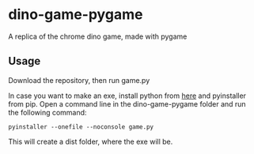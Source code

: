 # dino-game-pygame
 A replica of the chrome dino game, made with pygame

## Usage
 Download the repository, then run game.py

 In case you want to make an exe, install python from [here](https://www.python.org/) and pyinstaller from pip. Open a command line in the dino-game-pygame folder and run the following command:

 ```
 pyinstaller --onefile --noconsole game.py
 ```

 This will create a dist folder, where the exe will be.
